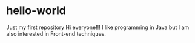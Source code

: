 # hello-world
Just my first repository
Hi everyone!!!
I like programming in Java but I am also interested in Front-end techniques.
